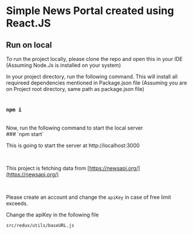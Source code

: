 # Simple News Portal created using React.JS

## Run on local <br>

To run the project locally, please clone the repo and open this in your IDE (Assuming Node.Js is installed on your system)<br>

In your project directory, run the following command. This will install all requireed dependencies mentioned in Package.json file (Assuming you are on Project root directory, same path as package.json file)<br>
<br>

### `npm i`

<br>
Now, run the following command to start the local server
<br>
### `npm start`

This is going to start the server at http://localhost:3000

<br>

This project is fetching data from [https://newsapi.org/](https://newsapi.org/)

<br>

Please create an account and change the `apiKey` in case of free limit exceeds.

Change the apiKey in the following file <br>

`src/redux/utils/baseURL.js`
